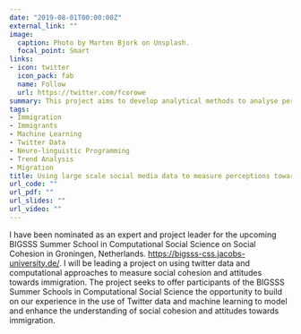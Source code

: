 ```yaml
---
date: "2019-08-01T00:00:00Z"
external_link: ""
image:
  caption: Photo by Marten Bjork on Unsplash.
  focal_point: Smart
links:
- icon: twitter
  icon_pack: fab
  name: Follow
  url: https://twitter.com/fcorowe
summary: This project aims to develop analytical methods to analyse perceptions towards immigration using twitter data and machine learning.
tags:
- Immigration
- Immigrants
- Machine Learning
- Twitter Data
- Neuro-linguistic Programming
- Trend Analysis
- Migration
title: Using large scale social media data to measure perceptions towards immigration
url_code: ""
url_pdf: ""
url_slides: ""
url_video: ""
---
```


I have been nominated as an expert and project leader for the upcoming BIGSSS Summer School in Computational Social Science on Social Cohesion in Groningen, Netherlands.
https://bigsss-css.jacobs-university.de/. I will be leading a project on using twitter data and computational approaches to measure social cohesion and attitudes towards immigration. The project seeks to offer participants of the BIGSSS Summer Schools in Computational Social Science the opportunity to build on our experience in the use of Twitter data and machine learning to model and enhance the understanding of social cohesion and attitudes towards immigration.
